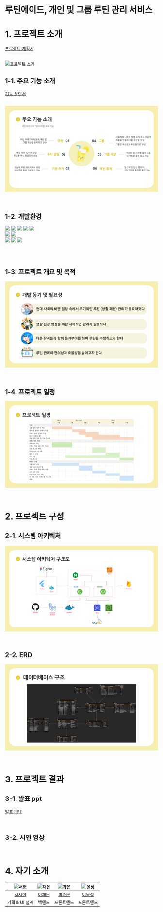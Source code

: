 # 루틴에이드, 개인 및 그룹 루틴 관리 서비스

# 1. 프로젝트 소개
[프로젝트 계획서](루틴에이드%20프로젝트%20계획서.pdf)
<br><br>

![프로젝트 소개](https://github.com/RoutineAde/.github/assets/109871579/891ace6b-0df7-48c2-ba94-48b2320df002)

## 1-1. 주요 기능 소개

[기능 정의서](https://docs.google.com/spreadsheets/d/1TlSROv1-MPHrnolNuq4_emAHv3lbYUyuy2SjSVsMH-U/edit?gid=0#gid=0)
<br><br>

![주요 기능 소개.png](%EC%A3%BC%EC%9A%94%20%EA%B8%B0%EB%8A%A5%20%EC%86%8C%EA%B0%9C.png)

<br>

## 1-2. 개발환경
<img src="https://img.shields.io/badge/java 17-007396?style=for-the-badge&logo=java&logoColor=white"> <img src="https://img.shields.io/badge/spring-6DB33F?style=for-the-badge&logo=spring&logoColor=white"> <img src="https://img.shields.io/badge/mysql-4479A1?style=for-the-badge&logo=mysql&logoColor=white"> <img src="https://img.shields.io/badge/AWS-%23FF9900.svg?style=for-the-badge&logo=amazon-aws&logoColor=white"> <img src="https://img.shields.io/badge/docker-%230db7ed.svg?style=for-the-badge&logo=docker&logoColor=white"><br>
<img src="https://img.shields.io/badge/dart-0175C2?style=for-the-badge&logo=dart&logoColor=white"/> <img src="https://img.shields.io/badge/flutter-02569B?style=for-the-badge&logo=flutter&logoColor=white"/> <br>
<img src="https://img.shields.io/badge/figma-F24E1E?style=for-the-badge&logo=figma&logoColor=white"/> <img src="https://img.shields.io/badge/github-181717?style=for-the-badge&logo=github&logoColor=white"/> <img src="https://img.shields.io/badge/notion-white?style=for-the-badge&logo=notion&logoColor=181717"/>

<br>
<br>


## 1-3. 프로젝트 개요 및 목적
![개발 동기 및 필요성.png](%EA%B0%9C%EB%B0%9C%20%EB%8F%99%EA%B8%B0%20%EB%B0%8F%20%ED%95%84%EC%9A%94%EC%84%B1.png)

<br>


## 1-4. 프로젝트 일정
![프로젝트 일정.png](%ED%94%84%EB%A1%9C%EC%A0%9D%ED%8A%B8%20%EC%9D%BC%EC%A0%95.png)

<br>


# 2. 프로젝트 구성
## 2-1. 시스템 아키텍처
![시스템 아키텍처 구조도.png](%EC%8B%9C%EC%8A%A4%ED%85%9C%20%EC%95%84%ED%82%A4%ED%85%8D%EC%B2%98%20%EA%B5%AC%EC%A1%B0%EB%8F%84.png)

<br>

## 2-2. ERD
![데이터베이스 구조도.png](%EB%8D%B0%EC%9D%B4%ED%84%B0%EB%B2%A0%EC%9D%B4%EC%8A%A4%20%EA%B5%AC%EC%A1%B0%EB%8F%84.png)

<br>

# 3. 프로젝트 결과

## 3-1. 발표 ppt
[발표 PPT](/project.pptx)

<br>

## 3-2. 시연 영상

<br>

# 4. 자기 소개

| <img width="250px" alt="서현" src="https://avatars.githubusercontent.com/u/118911251?v=4"> | <img width="250px" alt="채은" src="https://avatars.githubusercontent.com/u/109871579?v=4"> | <img width="250px" alt="가은" src="https://avatars.githubusercontent.com/u/127672696?v=4">  | <img width="250px" alt="윤정" src="https://avatars.githubusercontent.com/u/129257050?v=4"> |
|:----------------------------------------------------------------------------------------:|:-----------:|:------------------------------------:|:----------------------------------------------------------------------------------------:|
|                           [김서현](https://github.com/khoikangim)                           |     [이채은](https://github.com/ChaeAg)     | [박가은](https://github.com/gaeunpark7) |                           [이윤정](https://github.com/yjlee0321)                            |
|                                        기획 & UI 설계                                        |     백엔드     |                프론트엔드                 |                                          프론트엔드                                           |


